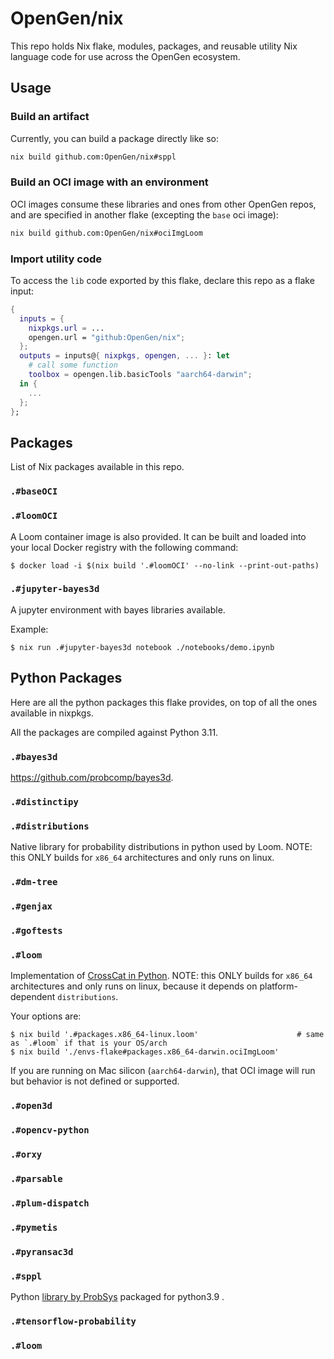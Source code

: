 # OpenGen/nix

This repo holds Nix flake, modules, packages, and reusable utility Nix language code for use across the OpenGen ecosystem.

## Usage

### Build an artifact

Currently, you can build a package directly like so:

```bash
nix build github.com:OpenGen/nix#sppl
```

### Build an OCI image with an environment

OCI images consume these libraries and ones from other OpenGen repos, and are specified in another flake (excepting the `base` oci image):

```bash
nix build github.com:OpenGen/nix#ociImgLoom
```

### Import utility code

To access the `lib` code exported by this flake, declare this repo as a flake input:

```nix
{
  inputs = {
    nixpkgs.url = ...
    opengen.url = "github:OpenGen/nix";
  };
  outputs = inputs@{ nixpkgs, opengen, ... }: let
    # call some function
    toolbox = opengen.lib.basicTools "aarch64-darwin";
  in {
    ...
  };
};
```

## Packages

List of Nix packages available in this repo.

### `.#baseOCI`

### `.#loomOCI`

A Loom container image is also provided. It can be built and loaded into your local Docker registry with the following command:

```console
$ docker load -i $(nix build '.#loomOCI' --no-link --print-out-paths)
```

### `.#jupyter-bayes3d`

A jupyter environment with bayes libraries available.

Example:
```console
$ nix run .#jupyter-bayes3d notebook ./notebooks/demo.ipynb
```

## Python Packages

Here are all the python packages this flake provides, on top of all the ones
available in nixpkgs.

All the packages are compiled against Python 3.11.

### `.#bayes3d`

<https://github.com/probcomp/bayes3d>.

### `.#distinctipy`

### `.#distributions`

Native library for probability distributions in python used by Loom. NOTE: this ONLY builds for `x86_64` architectures and only runs on linux.

### `.#dm-tree`

### `.#genjax`

### `.#goftests`

### `.#loom`

Implementation of [CrossCat in Python](https://github.com/posterior/loom). NOTE: this ONLY builds for `x86_64` architectures and only runs on linux, because it depends on
platform-dependent `distributions`.

Your options are:

```console
$ nix build '.#packages.x86_64-linux.loom'                      # same as `.#loom` if that is your OS/arch
$ nix build './envs-flake#packages.x86_64-darwin.ociImgLoom'
```

If you are running on Mac silicon (`aarch64-darwin`), that OCI image will run but behavior is not defined or supported.

### `.#open3d`

### `.#opencv-python`

### `.#orxy`

### `.#parsable`

### `.#plum-dispatch`

### `.#pymetis`

### `.#pyransac3d`

### `.#sppl`

Python [library by ProbSys](https://github.com/probsys/sppl) packaged for python3.9 .

### `.#tensorflow-probability`

### `.#loom`

